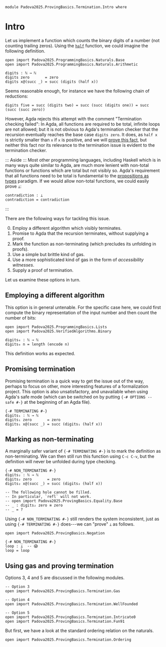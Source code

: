 ```
module Padova2025.ProvingBasics.Termination.Intro where
```

# Intro

Let us implement a function which counts the binary digits of a number
(not counting trailing zeros). Using the
[`half`](Padova2025.ProgrammingBasics.Naturals.Arithmetic.html#half)
function, we could imagine the following definition.

```
open import Padova2025.ProgrammingBasics.Naturals.Base
open import Padova2025.ProgrammingBasics.Naturals.Arithmetic
```

```code
digits : ℕ → ℕ
digits zero       = zero
digits x@(succ _) = succ (digits (half x))
```

Seems reasonable enough, for instance we have the following chain of reductions:

```code
digits five = succ (digits two) = succ (succ (digits one)) = succ (succ (succ zero))
```

However, Agda rejects this attempt with the comment "Termination
checking failed": In Agda, all functions are required to be total,
infinite loops are not allowed; but it is not obvious to Agda's
termination checker that the recursion eventually reaches the base
case `digits zero`. It does, as `half x` is strictly smaller than `x`
if `x` is positive, and we will [prove this
fact](Padova2025.ProvingBasics.Termination.Ordering.html#exercise-halving),
but neither this fact nor its relevance to the termination issue
is evident to the termination checker.

::: Aside :::
Most other programming languages, including Haskell which is in many
ways quite similar to Agda, are much more lenient with non-total
functions or functions which are total but not visibly so. Agda's
requirement that all functions need to be total is fundamental
to the [propositions as types](Padova2025.ProvingBasics.PropositionsAsTypes.html)
paradigm. If we would allow non-total functions, we could easily prove `⊥`:

```code
contradiction : ⊥
contradiction = contradiction
```
:::

There are the following ways for tackling this issue.

0. Employ a different algorithm which visibly terminates.
1. Promise to Agda that the recursion terminates, without supplying a proof.
2. Mark the function as non-terminating (which precludes its unfolding in proofs).
3. Use a simple but brittle kind of gas.
4. Use a more sophisticated kind of gas in the form of *accessibility witnesses*.
5. Supply a proof of termination.

Let us examine these options in turn.


## Employing a different algorithm

This option is in general untenable. For the specific case here, we
could first compute the binary representation of the input number and
then count the number of bits:

```
open import Padova2025.ProgrammingBasics.Lists
open import Padova2025.VerifiedAlgorithms.Binary

digits₀ : ℕ → ℕ
digits₀ n = length (encode n)
```

This definition works as expected.


## Promising termination

Promising termination is a quick way to get the issue out of the way,
perhaps to focus on other, more interesting features of a
formalization project. This option is also unsatisfactory, and
unavailable when using Agda's safe mode (which can be switched on by
putting `{-# OPTIONS --safe #-}` at the beginning of an Agda file).

```
{-# TERMINATING #-}
digits₁ : ℕ → ℕ
digits₁ zero       = zero
digits₁ x@(succ _) = succ (digits₁ (half x))
```



## Marking as non-terminating

A marginally safer variant of `{-# TERMINATING #-}` is to mark the
definition as non-terminating. We can then still run this function
using `C-c C-v`, but the definition will never be unfolded during type
checking.

```
{-# NON_TERMINATING #-}
digits₂ : ℕ → ℕ
digits₂ zero       = zero
digits₂ x@(succ _) = succ (digits₂ (half x))

-- The following hole cannot be filled.
-- In particular, `refl` will not work.
-- open import Padova2025.ProvingBasics.Equality.Base
-- _ : digits₂ zero ≡ zero
-- _ = ?
```

Using `{-# NON_TERMINATING #-}` still renders the system inconsistent,
just as using `{-# TERMINATING #-}` does---we can "prove" `⊥` as follows.

```
open import Padova2025.ProvingBasics.Negation

{-# NON_TERMINATING #-}
loop : ⊥  -- 😱
loop = loop
```


## Using gas and proving termination

Options 3, 4 and 5 are discussed in the following modules.

```
-- Option 3
open import Padova2025.ProvingBasics.Termination.Gas

-- Option 4
open import Padova2025.ProvingBasics.Termination.WellFounded

-- Option 5
open import Padova2025.ProvingBasics.Termination.Intricate0
open import Padova2025.ProvingBasics.Termination.Fun91
```

But first, we have a look at the standard ordering relation on the
naturals.

```
open import Padova2025.ProvingBasics.Termination.Ordering
```

